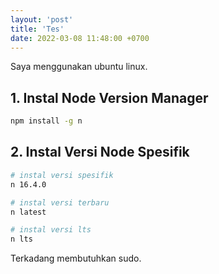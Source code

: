 ```yaml
---
layout: 'post'
title: 'Tes'
date: 2022-03-08 11:48:00 +0700
---
```


Saya menggunakan ubuntu linux.

## 1. Instal Node Version Manager

```bash
npm install -g n
```

## 2. Instal Versi Node Spesifik

```bash
# instal versi spesifik
n 16.4.0

# instal versi terbaru
n latest

# instal versi lts
n lts 
```

Terkadang membutuhkan sudo.